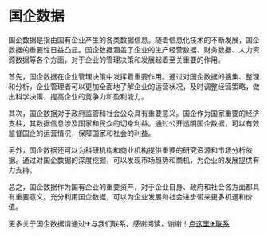 # 国企数据

国企数据是指由国有企业产生的各类数据信息。随着信息化技术的不断发展，国企数据的重要性日益凸显。国企数据涵盖了企业的生产经营数据、财务数据、人力资源数据等各个方面，对于企业的管理决策和发展起着至关重要的作用。

首先，国企数据在企业管理决策中发挥着重要作用。通过对国企数据的搜集、整理和分析，企业管理者可以更加全面地了解企业的运营状况，及时调整经营策略，做出科学决策，提高企业的竞争力和盈利能力。

其次，国企数据对于政府监管和社会公众具有重要意义。国企作为国家重要的经济支柱，其数据信息涉及国家和民众的切身利益。通过公开透明国企数据，可以有效监督国企的运营情况，保障国家和社会的利益。

另外，国企数据还可以为科研机构和商业机构提供重要的研究资源和市场分析依据。通过对国企数据的深度挖掘，可以发现市场趋势和商机，为企业的发展提供有力支持。

总之，国企数据作为国有企业的重要资产，对于企业自身、政府和社会各方面都具有重要意义。充分利用国企数据，可以为企业发展和社会进步带来更多机遇和价值。

更多关于国企数据请通过✈与我们联系，感谢阅读，谢谢！[点这里✈联系](https://c.k02.cc)